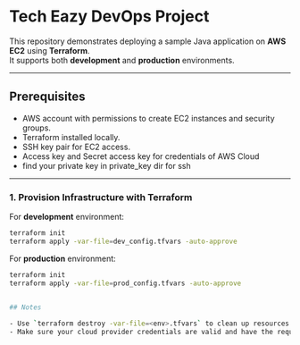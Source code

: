 # Tech Eazy DevOps Project

This repository demonstrates deploying a sample Java application on **AWS EC2** using **Terraform**.  
It supports both **development** and **production** environments.

---

## Prerequisites

- AWS account with permissions to create EC2 instances and security groups.  
- Terraform installed locally.  
- SSH key pair for EC2 access. 
- Access key and Secret access key for credentials of AWS Cloud
- find your private key in private_key dir for ssh    

---


### 1. Provision Infrastructure with Terraform

For **development** environment:  
```bash
terraform init
terraform apply -var-file=dev_config.tfvars -auto-approve
```

For **production** environment:  
```bash
terraform init
terraform apply -var-file=prod_config.tfvars -auto-approve
 

## Notes

- Use `terraform destroy -var-file=<env>.tfvars` to clean up resources. 
- Make sure your cloud provider credentials are valid and have the required permissions 
  
